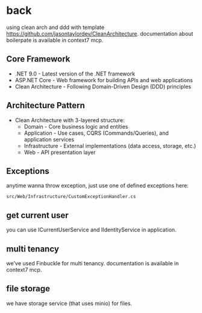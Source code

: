 # back

using clean arch and ddd with template https://github.com/jasontaylordev/CleanArchitecture. documentation about boilerpate is available in context7 mcp.

## Core Framework

- .NET 9.0 - Latest version of the .NET framework
- ASP.NET Core - Web framework for building APIs and web applications
- Clean Architecture - Following Domain-Driven Design (DDD) principles

## Architecture Pattern

- Clean Architecture with 3-layered structure:
  - Domain - Core business logic and entities
  - Application - Use cases, CQRS (Commands/Queries), and application services
  - Infrastructure - External implementations (data access, storage, etc.)
  - Web - API presentation layer

## Exceptions

anytime wanna throw exception, just use one of defined exceptions here:

`src/Web/Infrastructure/CustomExceptionHandler.cs`

## get current user

you can use ICurrentUserService and IIdentityService in application.

## multi tenancy

we've used Finbuckle for multi tenancy. documentation is available in context7 mcp.

## file storage

we have storage service (that uses minio) for files.

